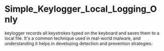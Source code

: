 # Simple_Keylogger_Local_Logging_Only
keylogger records all keystrokes typed on the keyboard and saves them to a local file. It's a common technique used in real-world malware, and understanding it helps in developing detection and prevention strategies.
